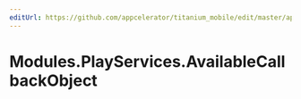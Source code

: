 ```yaml
---
editUrl: https://github.com/appcelerator/titanium_mobile/edit/master/apidoc/PlayServices.yml
---
```

# Modules.PlayServices.AvailableCallbackObject

<TypeHeader/>

<ApiDocs/>
